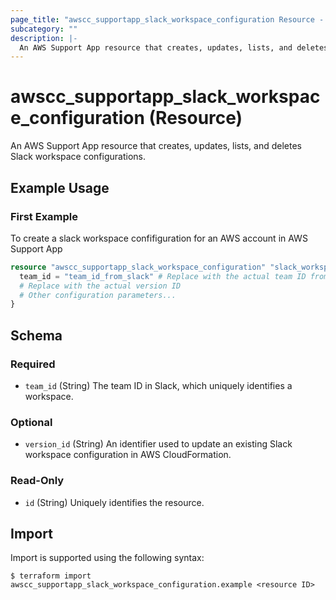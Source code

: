 ```yaml
---
page_title: "awscc_supportapp_slack_workspace_configuration Resource - terraform-provider-awscc"
subcategory: ""
description: |-
  An AWS Support App resource that creates, updates, lists, and deletes Slack workspace configurations.
---
```


# awscc_supportapp_slack_workspace_configuration (Resource)

An AWS Support App resource that creates, updates, lists, and deletes Slack workspace configurations.

## Example Usage

### First Example
To create a slack workspace confifiguration for an AWS account in AWS Support App 
```terraform
resource "awscc_supportapp_slack_workspace_configuration" "slack_workspace_example" { 
  team_id = "team_id_from_slack" # Replace with the actual team ID from Slack
  # Replace with the actual version ID
  # Other configuration parameters...
}
```


<!-- schema generated by tfplugindocs -->
## Schema

### Required

- `team_id` (String) The team ID in Slack, which uniquely identifies a workspace.

### Optional

- `version_id` (String) An identifier used to update an existing Slack workspace configuration in AWS CloudFormation.

### Read-Only

- `id` (String) Uniquely identifies the resource.

## Import

Import is supported using the following syntax:

```shell
$ terraform import awscc_supportapp_slack_workspace_configuration.example <resource ID>
```